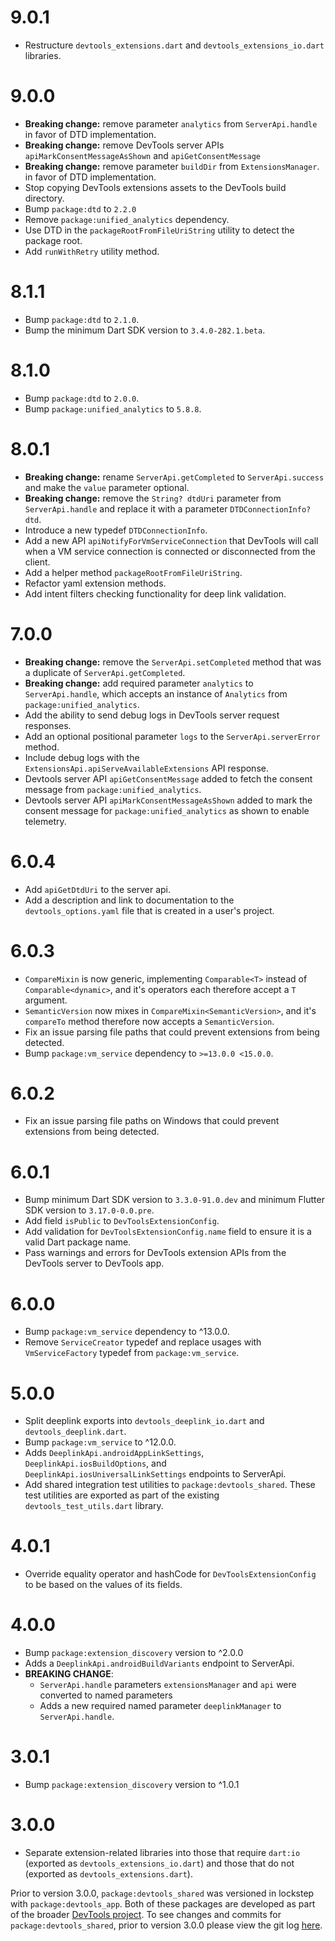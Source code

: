 # 9.0.1
* Restructure `devtools_extensions.dart` and `devtools_extensions_io.dart` libraries.

# 9.0.0
* **Breaking change:** remove parameter `analytics` from `ServerApi.handle` in favor
of DTD implementation.
* **Breaking change:** remove DevTools server APIs `apiMarkConsentMessageAsShown` and `apiGetConsentMessage`
* **Breaking change:** remove parameter `buildDir` from `ExtensionsManager`.
in favor of DTD implementation.
* Stop copying DevTools extensions assets to the DevTools build directory.
* Bump `package:dtd` to `2.2.0`
* Remove `package:unified_analytics` dependency.
* Use DTD in the `packageRootFromFileUriString` utility to detect the package root.
* Add `runWithRetry` utility method.

# 8.1.1
* Bump `package:dtd` to `2.1.0`.
* Bump the minimum Dart SDK version to `3.4.0-282.1.beta`.

# 8.1.0
* Bump `package:dtd` to `2.0.0`.
* Bump `package:unified_analytics` to `5.8.8`.

# 8.0.1
* **Breaking change:** rename `ServerApi.getCompleted` to `ServerApi.success` and make the
`value` parameter optional.
* **Breaking change:** remove the `String? dtdUri` parameter from `ServerApi.handle` and replace
it with a parameter `DTDConnectionInfo? dtd`.
* Introduce a new typedef `DTDConnectionInfo`.
* Add a new API `apiNotifyForVmServiceConnection` that DevTools will call when a
VM service connection is connected or disconnected from the client.
* Add a helper method `packageRootFromFileUriString`.
* Refactor yaml extension methods.
* Add intent filters checking functionality for deep link validation.

# 7.0.0
* **Breaking change:** remove the `ServerApi.setCompleted` method that was a
duplicate of `ServerApi.getCompleted`.
* **Breaking change:** add required parameter `analytics` to `ServerApi.handle`, which accepts
an instance of `Analytics` from `package:unified_analytics`.
* Add the ability to send debug logs in DevTools server request responses. 
* Add an optional positional parameter `logs` to the `ServerApi.serverError` method.
* Include debug logs with the `ExtensionsApi.apiServeAvailableExtensions` API response.
* Devtools server API `apiGetConsentMessage` added to fetch the consent message from
  `package:unified_analytics`.
* Devtools server API `apiMarkConsentMessageAsShown` added to mark the consent message for
  `package:unified_analytics` as shown to enable telemetry.

# 6.0.4
* Add `apiGetDtdUri` to the server api.
* Add a description and link to documentation to the `devtools_options.yaml` file that
is created in a user's project.

# 6.0.3
* `CompareMixin` is now generic, implementing `Comparable<T>` instead of
  `Comparable<dynamic>`, and it's operators each therefore accept a `T`
  argument.
* `SemanticVersion` now mixes in `CompareMixin<SemanticVersion>`, and it's
  `compareTo` method therefore now accepts a `SemanticVersion`.
* Fix an issue parsing file paths that could prevent extensions from being detected.
* Bump `package:vm_service` dependency to `>=13.0.0 <15.0.0`.

# 6.0.2
* Fix an issue parsing file paths on Windows that could prevent extensions from being detected.

# 6.0.1
* Bump minimum Dart SDK version to `3.3.0-91.0.dev` and minimum Flutter SDK version to `3.17.0-0.0.pre`.
* Add field `isPublic` to `DevToolsExtensionConfig`.
* Add validation for `DevToolsExtensionConfig.name` field to ensure it is a valid
Dart package name.
* Pass warnings and errors for DevTools extension APIs from the DevTools server to
DevTools app.

# 6.0.0
* Bump `package:vm_service` dependency to ^13.0.0.
* Remove `ServiceCreator` typedef and replace usages with `VmServiceFactory` typedef from `package:vm_service`.

# 5.0.0
* Split deeplink exports into `devtools_deeplink_io.dart` and `devtools_deeplink.dart`.
* Bump `package:vm_service` to ^12.0.0.
* Adds `DeeplinkApi.androidAppLinkSettings`, `DeeplinkApi.iosBuildOptions`, and
  `DeeplinkApi.iosUniversalLinkSettings` endpoints to ServerApi.
* Add shared integration test utilities to `package:devtools_shared`. These test
utilities are exported as part of the existing `devtools_test_utils.dart` library.

# 4.0.1
* Override equality operator and hashCode for `DevToolsExtensionConfig`
to be based on the values of its fields.

# 4.0.0
* Bump `package:extension_discovery` version to ^2.0.0
* Adds a `DeeplinkApi.androidBuildVariants` endpoint to ServerApi.
* **BREAKING CHANGE**:
  - `ServerApi.handle` parameters `extensionsManager` and `api` were converted to named
    parameters
  - Adds a new required named parameter `deeplinkManager` to `ServerApi.handle`.

# 3.0.1
* Bump `package:extension_discovery` version to ^1.0.1

# 3.0.0
* Separate extension-related libraries into those that require `dart:io` (exported as
`devtools_extensions_io.dart`) and those that do not (exported as `devtools_extensions.dart`).

Prior to version 3.0.0, `package:devtools_shared` was versioned in lockstep with
`package:devtools_app`. Both of these packages are developed as part of the broader
[DevTools project](https://github.com/flutter/devtools). To see changes and commits
for `package:devtools_shared`, prior to version 3.0.0 please view the git log
[here](https://github.com/flutter/devtools/commits/master/packages/devtools_shared).
